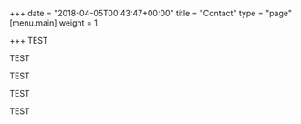 +++
date = "2018-04-05T00:43:47+00:00"
title = "Contact"
type = "page"
[menu.main]
weight = 1

+++
TEST

TEST

TEST

TEST

TEST